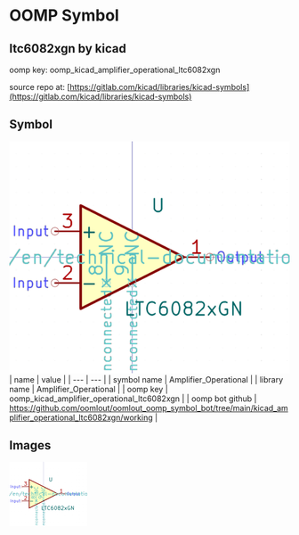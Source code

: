 # OOMP Symbol  
## ltc6082xgn  by kicad  
  
oomp key: oomp_kicad_amplifier_operational_ltc6082xgn  
  
source repo at: [https://gitlab.com/kicad/libraries/kicad-symbols](https://gitlab.com/kicad/libraries/kicad-symbols)  
## Symbol  
  
[![working.png](working_600.png)](working.png)  
| name | value | 
| --- | --- | 
| symbol name | Amplifier_Operational | 
| library name | Amplifier_Operational | 
| oomp key | oomp_kicad_amplifier_operational_ltc6082xgn | 
| oomp bot github | https://github.com/oomlout/oomlout_oomp_symbol_bot/tree/main/kicad_amplifier_operational_ltc6082xgn/working | 
## Images  
  
[![working.png](working_140.png)](working.png)  
